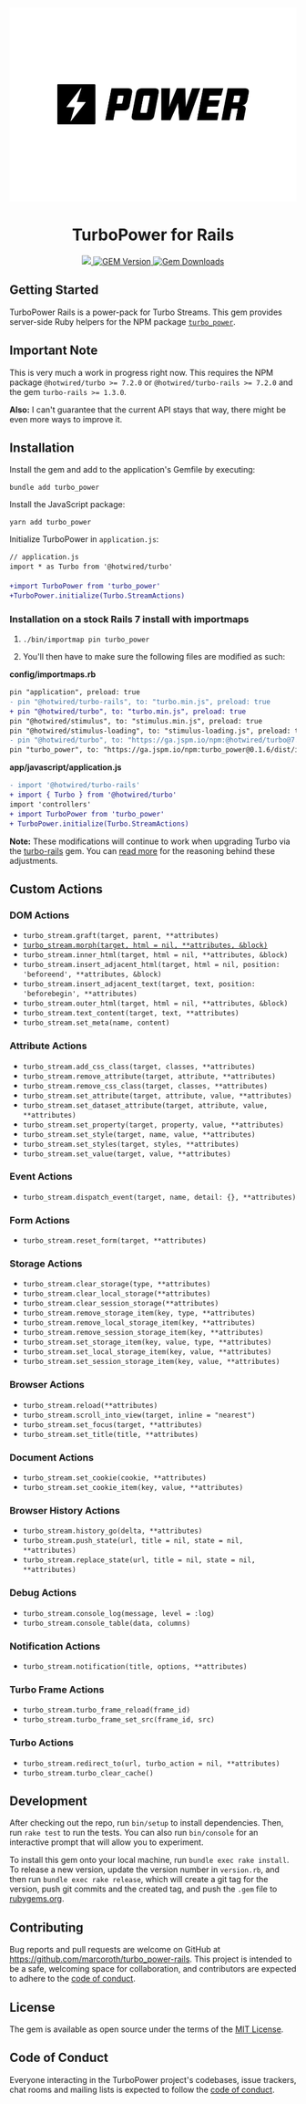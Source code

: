 <p align="center">
  <picture>
    <source media="(prefers-color-scheme: dark)" srcset="assets/hero-dark.png">
    <img src="assets/hero.png" height="340px">
  </picture>
</p>

<h1 align="center">TurboPower for Rails</h1>

<p align="center">
  <a href="https://github.com/marcoroth/turbo_power">
    <img src="https://github.com/marcoroth/turbo_power-rails/actions/workflows/tests.yml/badge.svg">
  </a>
  <a href="https://rubygems.org/gems/turbo_power">
    <img alt="GEM Version" src="https://img.shields.io/gem/v/turbo_power?color=38C160&logo=ruby&logoColor=FE1616">
  </a>
  <a href="https://rubygems.org/gems/turbo_power">
    <img alt="Gem Downloads" src="https://img.shields.io/gem/dt/turbo_power?color=38C160&logo=ruby&logoColor=FE1616">
  </a>
</p>

## Getting Started

TurboPower Rails is a power-pack for Turbo Streams. This gem provides server-side Ruby helpers for the NPM package [`turbo_power`](https://github.com/marcoroth/turbo_power).

## Important Note

This is very much a work in progress right now. This requires the NPM package `@hotwired/turbo >= 7.2.0` or `@hotwired/turbo-rails >= 7.2.0` and the gem `turbo-rails >= 1.3.0`.

**Also:** I can't guarantee that the current API stays that way, there might be even more ways to improve it.


## Installation

Install the gem and add to the application's Gemfile by executing:

```shell
bundle add turbo_power
```

Install the JavaScript package:

```shell
yarn add turbo_power
```

Initialize TurboPower in `application.js`:

```diff
// application.js
import * as Turbo from '@hotwired/turbo'

+import TurboPower from 'turbo_power'
+TurboPower.initialize(Turbo.StreamActions)
```

### Installation on a stock Rails 7 install with importmaps

1. `./bin/importmap pin turbo_power`

2. You'll then have to make sure the following files are modified as such:

**config/importmaps.rb**
```diff
pin "application", preload: true
- pin "@hotwired/turbo-rails", to: "turbo.min.js", preload: true
+ pin "@hotwired/turbo", to: "turbo.min.js", preload: true
pin "@hotwired/stimulus", to: "stimulus.min.js", preload: true
pin "@hotwired/stimulus-loading", to: "stimulus-loading.js", preload: true
- pin "@hotwired/turbo", to: "https://ga.jspm.io/npm:@hotwired/turbo@7.2.0/dist/turbo.es2017-esm.js"
pin "turbo_power", to: "https://ga.jspm.io/npm:turbo_power@0.1.6/dist/index.js"
```

**app/javascript/application.js**
```diff
- import '@hotwired/turbo-rails'
+ import { Turbo } from '@hotwired/turbo'
import 'controllers'
+ import TurboPower from 'turbo_power'
+ TurboPower.initialize(Turbo.StreamActions)
```

**Note:** These modifications will continue to work when upgrading Turbo via the [turbo-rails](https://github.com/hotwired/turbo-rails) gem. You can [read more](https://github.com/marcoroth/turbo_power-rails/issues/2) for the reasoning behind these adjustments.


## Custom Actions

### DOM Actions

* `turbo_stream.graft(target, parent, **attributes)`
* [`turbo_stream.morph(target, html = nil, **attributes, &block)`](https://github.com/marcoroth/turbo-morph)
* `turbo_stream.inner_html(target, html = nil, **attributes, &block)`
* `turbo_stream.insert_adjacent_html(target, html = nil, position: 'beforeend', **attributes, &block)`
* `turbo_stream.insert_adjacent_text(target, text, position: 'beforebegin', **attributes)`
* `turbo_stream.outer_html(target, html = nil, **attributes, &block)`
* `turbo_stream.text_content(target, text, **attributes)`
* `turbo_stream.set_meta(name, content)`


### Attribute Actions

* `turbo_stream.add_css_class(target, classes, **attributes)`
* `turbo_stream.remove_attribute(target, attribute, **attributes)`
* `turbo_stream.remove_css_class(target, classes, **attributes)`
* `turbo_stream.set_attribute(target, attribute, value, **attributes)`
* `turbo_stream.set_dataset_attribute(target, attribute, value, **attributes)`
* `turbo_stream.set_property(target, property, value, **attributes)`
* `turbo_stream.set_style(target, name, value, **attributes)`
* `turbo_stream.set_styles(target, styles, **attributes)`
* `turbo_stream.set_value(target, value, **attributes)`


### Event Actions

* `turbo_stream.dispatch_event(target, name, detail: {}, **attributes)`


### Form Actions

* `turbo_stream.reset_form(target, **attributes)`


### Storage Actions

* `turbo_stream.clear_storage(type, **attributes)`
* `turbo_stream.clear_local_storage(**attributes)`
* `turbo_stream.clear_session_storage(**attributes)`
* `turbo_stream.remove_storage_item(key, type, **attributes)`
* `turbo_stream.remove_local_storage_item(key, **attributes)`
* `turbo_stream.remove_session_storage_item(key, **attributes)`
* `turbo_stream.set_storage_item(key, value, type, **attributes)`
* `turbo_stream.set_local_storage_item(key, value, **attributes)`
* `turbo_stream.set_session_storage_item(key, value, **attributes)`


### Browser Actions

* `turbo_stream.reload(**attributes)`
* `turbo_stream.scroll_into_view(target, inline = "nearest")`
* `turbo_stream.set_focus(target, **attributes)`
* `turbo_stream.set_title(title, **attributes)`


### Document Actions

* `turbo_stream.set_cookie(cookie, **attributes)`
* `turbo_stream.set_cookie_item(key, value, **attributes)`


### Browser History Actions

* `turbo_stream.history_go(delta, **attributes)`
* `turbo_stream.push_state(url, title = nil, state = nil, **attributes)`
* `turbo_stream.replace_state(url, title = nil, state = nil, **attributes)`


### Debug Actions

* `turbo_stream.console_log(message, level = :log)`
* `turbo_stream.console_table(data, columns)`


### Notification Actions

* `turbo_stream.notification(title, options, **attributes)`


### Turbo Frame Actions

* `turbo_stream.turbo_frame_reload(frame_id)`
* `turbo_stream.turbo_frame_set_src(frame_id, src)`


### Turbo Actions

* `turbo_stream.redirect_to(url, turbo_action = nil, **attributes)`
* `turbo_stream.turbo_clear_cache()`


## Development

After checking out the repo, run `bin/setup` to install dependencies. Then, run `rake test` to run the tests. You can also run `bin/console` for an interactive prompt that will allow you to experiment.

To install this gem onto your local machine, run `bundle exec rake install`. To release a new version, update the version number in `version.rb`, and then run `bundle exec rake release`, which will create a git tag for the version, push git commits and the created tag, and push the `.gem` file to [rubygems.org](https://rubygems.org).

## Contributing

Bug reports and pull requests are welcome on GitHub at https://github.com/marcoroth/turbo_power-rails. This project is intended to be a safe, welcoming space for collaboration, and contributors are expected to adhere to the [code of conduct](https://github.com/marcoroth/turbo_power-rails/blob/master/CODE_OF_CONDUCT.md).

## License

The gem is available as open source under the terms of the [MIT License](https://opensource.org/licenses/MIT).

## Code of Conduct

Everyone interacting in the TurboPower project's codebases, issue trackers, chat rooms and mailing lists is expected to follow the [code of conduct](https://github.com/marcoroth/turbo_power-rails/blob/master/CODE_OF_CONDUCT.md).
